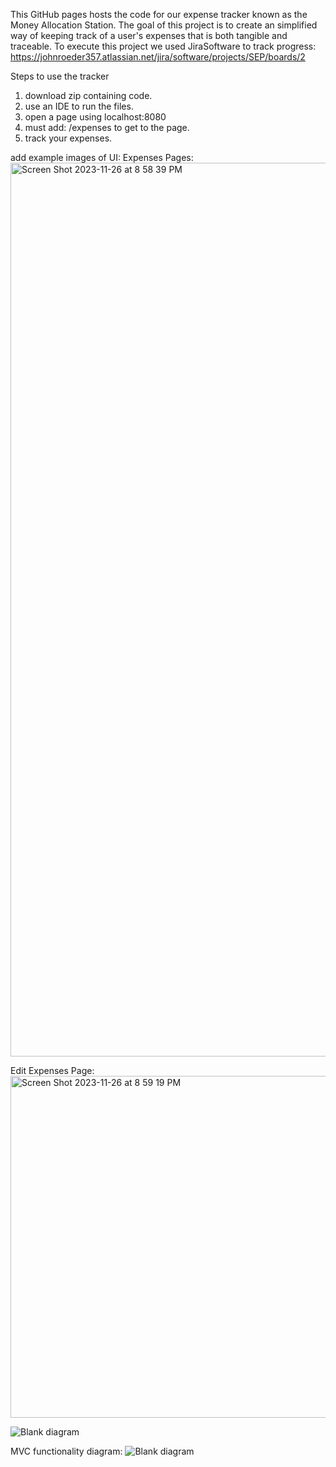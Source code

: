 This GitHub pages hosts the code for our expense tracker known as the Money Allocation Station. The goal of this project is to create an simplified way of keeping track of a user's expenses that is both tangible and traceable. To execute this project we used JiraSoftware to track progress: https://johnroeder357.atlassian.net/jira/software/projects/SEP/boards/2

Steps to use the tracker
1. download zip containing code.
2. use an IDE to run the files.
3. open a page using localhost:8080
4. must add: /expenses to get to the page.
5. track your expenses.

add example images of UI: 
Expenses Pages:
<img width="1430" alt="Screen Shot 2023-11-26 at 8 58 39 PM" src="https://github.com/JackBurright/SEProject/assets/122560394/57534252-b1b7-440c-b4d3-109e75f740af">

Edit Expenses Page:
<img width="547" alt="Screen Shot 2023-11-26 at 8 59 19 PM" src="https://github.com/JackBurright/SEProject/assets/122560394/6185ca48-b5a3-4fc3-96f3-963715d65f28">

![Blank diagram](https://github.com/JackBurright/SEProject/assets/122560394/6185ca48-b5a3-4fc3-96f3-963715d65f28)


MVC functionality diagram: 
![Blank diagram](https://github.com/JackBurright/SEProject/assets/111766281/8d8134c1-e06e-418b-89f3-750fd4792e70)
